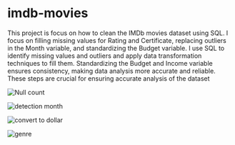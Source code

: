 # imdb-movies
This project is focus on how to clean the IMDb movies dataset using SQL. I focus on filling missing values for Rating and Certificate, replacing outliers in the Month variable, and standardizing the Budget variable. I use SQL to identify missing values and outliers and apply data transformation techniques to fill them. Standardizing the Budget and Income variable ensures consistency, making data analysis more accurate and reliable. These steps are crucial for ensuring accurate analysis of the dataset


![Null count](https://user-images.githubusercontent.com/58242856/234460369-3f9f0091-8ae4-4867-a9f7-0e952694cf0d.PNG)

![detection month](https://user-images.githubusercontent.com/58242856/234460382-085d14e7-dd50-4ee4-b657-4363164e260a.PNG)

![convert to dollar](https://user-images.githubusercontent.com/58242856/234460396-ee504d9f-ed68-404a-b0fe-59a01a251c73.PNG)

![genre](https://user-images.githubusercontent.com/58242856/234460409-f9d7427a-55ff-45ba-b13a-c43ed39c7a6b.PNG)
